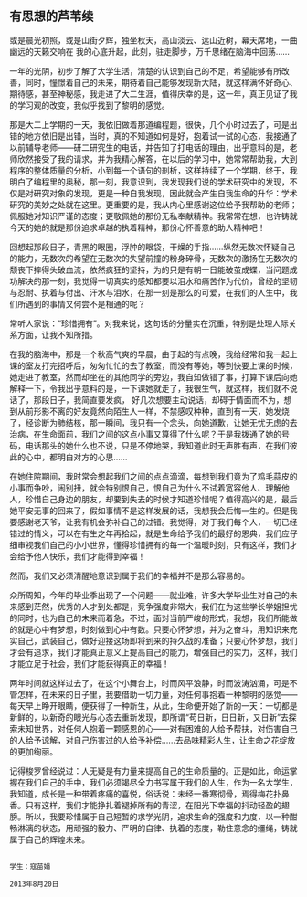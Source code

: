 ## 有思想的芦苇续 ##

或是晨光初照，或是山街夕辉，独坐秋天，高山淡云、远山近树，幕天席地，一曲幽远的天籁交响在
我的心底升起，此刻，驻走脚步，万千思绪在脑海中回荡……

一年的光阴，初步了解了大学生活，清楚的认识到自己的不足，希望能够有所改善，同时，憧憬着自己的未来，期待着自己能够发现新大陆，就这样满怀好奇心、期待感，甚至神秘感，我走进了大二生涯，值得庆幸的是，这一年，真正见证了我的学习观的改变，我似乎找到了黎明的感觉。

那是大二上学期的一天，我依旧做着那道编程题，很快，几个小时过去了，可是出错的地方依旧是出错，当时，真的不知道如何是好，抱着试一试的心态，我接通了以前辅导老师——研二研究生的电话，并告知了打电话的理由，出乎意料的是，老师欣然接受了我的请求，并为我精心解答，在以后的学习中，她常常帮助我，大到程序的整体质量的分析，小到每一个语句的剖析，这样持续了一个学期，终于，我明白了编程里的奥秘，那一刻，我意识到，我发现我们说的学术研究中的发现，不仅是对研究对象的发现，更是一种自我发现，因此就会产生自我生命的升华：学术研究的美妙之处就在这里。更重要的是，我从内心里感谢这位给予我帮助的老师；佩服她对知识严谨的态度；更敬佩她的那份无私奉献精神。我常常在想，也许铸就今天的她的就是那份追求卓越的执着精神，那份心怀善意的助人精神吧！

回想起那段日子，青黑的眼圈，浮肿的眼袋，干燥的手指......纵然无数次怀疑自己的能力，无数次的希望在无数次的失望前撞的粉身碎骨，无数次的激扬在无数次的颓丧下摔得头破血流，依然疯狂的坚持，为的只是有朝一日能破茧成蝶，当问题成功解决的那一刻，我觉得一切真实的感知都要以泪水和痛苦作为代价，曾经的坚韧与忍耐、执着与付出、汗水与泪水，在那一刻是那么的可爱，在我们的人生中，我们所遇到的事情又何尝不是相通的呢？

常听人家说：“珍惜拥有”。对我来说，这句话的分量实在沉重，特别是处理人际关系方面，让我不知所措。

在我的脑海中，那是一个秋高气爽的早晨，由于起的有点晚，我给经常和我一起上课的室友打完招呼后，匆匆忙忙的去了教室，而没有等她，等到快要上课的时候，她走进了教室，然而却坐在的其他同学的旁边，我自知做错了事，打算下课后向她解释一下，令我出乎意料的是，一下课她就走了，我很生气，就这样，我们就不说话了，那段日子，我简直要发疯，
好几次想要主动说话，却碍于情面而不为，想到从前形影不离的好友竟然向陌生人一样，不禁感叹种种，直到有一天，她发烧了，经诊断为肺结核，那一瞬间，我只有一个念头，向她道歉，让她无忧无虑的去治病，在生命面前，我们之间的这点小事又算得了什么呢？于是我拨通了她的号码，电话那头的她什么也不说，只是不停地哭，我知道此时无声胜有声，在我们彼此的心中，都明白对方的心思......

在她住院期间，我时常会想起我们之间的点点滴滴，每想到我们竟为了鸡毛蒜皮的小事而争吵，闹别扭，就会特别恨自己，恨自己为什么不试着宽容他人、理解他人，珍惜自己身边的朋友，却要到失去的时候才知道珍惜呢？值得高兴的是，最后她平安无事的回来了，假如事情不是这样发展的话，我想我会后悔一生的。但是我要感谢老天爷，让我有机会弥补自己的过错。我觉得，对于我们每个人，一切已经错过的情义，可以在有生之年再拾起，就是生命给予我们的最好的恩典，我们应仔细审视我们自己的小小世界，懂得珍惜拥有的每一个温暖时刻，只有这样，我们才会给予他人快乐，我们才能得到幸福！

然而，我们又必须清醒地意识到属于我们的幸福并不是那么容易的。

众所周知，今年的毕业季出现了一个问题——就业难，许多大学毕业生对自己的未来感到茫然，优秀的人才到处都是，竞争强度非常大，我们在为这些学长学姐担忧的同时，也为自己的未来而着急，不过，面对当前严峻的形式，我想，我们所能做的就是心中有梦想，时刻做到心中有数。只要心怀梦想，并为之奋斗，用知识来充实自己，武装自己，做好迎接这场即将到来的持久战的准备；只要心怀梦想，我们才会有追求，我们才能真正意义上提高自己的能力，增强自己的实力，这样，我们才能立足于社会，我们才能获得真正的幸福！

两年时间就这样过去了，在这个小舞台上，时而风平浪静，时而波涛汹涌，可是不管怎样，在未来的日子里，我要借助一切力量，对任何事抱着一种黎明的感觉——每天早上睁开眼睛，便获得了一种新生，从此，生命便开始了新的一天：一切都是新鲜的，以新奇的眼光与心态去重新发现，即所谓“苟日新，日日新，又日新”去探索未知世界，对任何人抱着一颗感恩的心——对有困难的人给予帮扶，对伤害自己的人给予谅解，对自己伤害过的人给予补偿......去品味精彩人生，让生命之花绽放的更加绚丽。

记得梭罗曾经说过：人无疑是有力量来提高自己的生命质量的。正是如此，命运掌握在我们自己的手中，我们必须竭尽全力书写属于我们的人生，作为一名大学生，我知道，成长是一种带着疼痛的喜悦，俗话说：未经一番寒彻骨，焉得梅花扑鼻香。只有这样，我们才能挣扎着褪掉所有的青涩，在阳光下幸福的抖动轻盈的翅膀。所以，我要珍惜属于自己短暂的求学光阴，追求生命的强度和力度，以一种酣畅淋漓的状态，用顽强的毅力、严明的自律、执着的态度，勒住意念的缰绳，铸就属于自己的辉煌未来。

                                                                                                        学生：寇苗娟
                                                                                                       2013年8月20日
